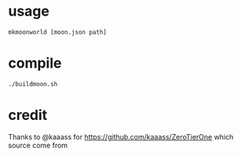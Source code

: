 # usage
```
mkmoonworld [moon.json path] 
```
# compile

```
./buildmoon.sh
```

# credit
Thanks to @kaaass for https://github.com/kaaass/ZeroTierOne which source come from

